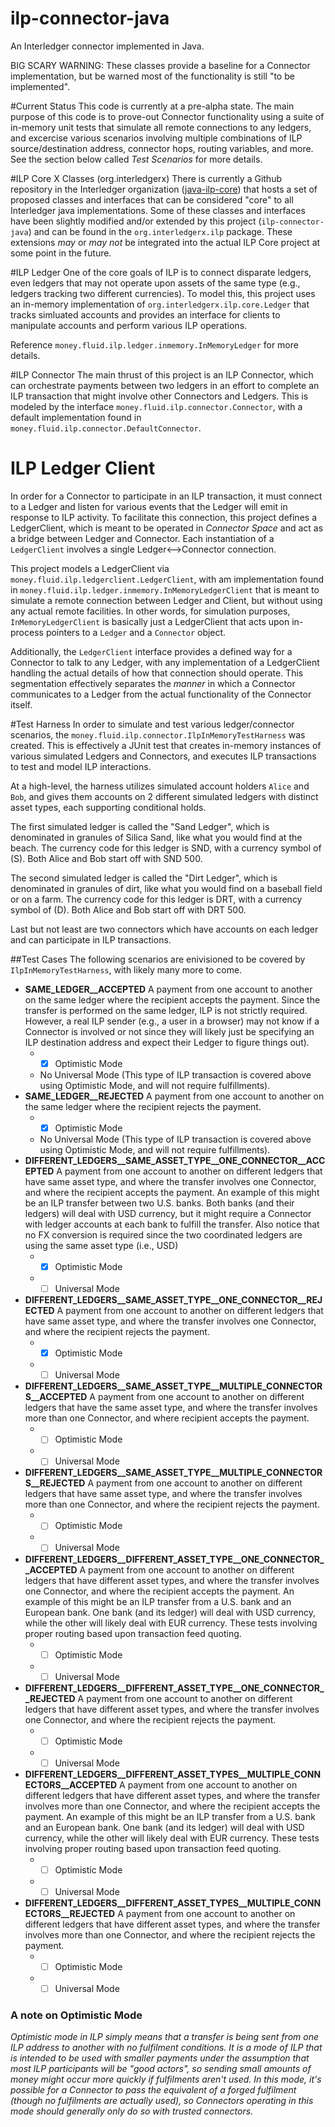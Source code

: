# ilp-connector-java
An Interledger connector implemented in Java.

BIG SCARY WARNING: These classes provide a baseline for a Connector implementation, but be warned most of the functionality is still "to be implemented".

#Current Status
This code is currently at a pre-alpha state.  The main purpose of this code is to prove-out Connector functionality using a suite of in-memory unit tests that simulate all remote connections to any ledgers, and excercise various scenarios involving multiple combinations of ILP source/destination address, connector hops, routing variables, and more.  See the section below called _Test Scenarios_ for more details.

#ILP Core X Classes (org.interledgerx)
There is currently a Github repository in the Interledger organization ([java-ilp-core](https://github.com/interledger/java-ilp-core)) 
that hosts a set of proposed classes and interfaces that can be considered "core" to all Interledger java implementations.  Some of these classes and interfaces have been slightly modified and/or extended by this project (`ilp-connector-java`) and can be found in the `org.interledgerx.ilp` package.  These extensions _may_ or _may not_ be integrated into the actual ILP Core project at some point in the future.

#ILP Ledger
One of the core goals of ILP is to connect disparate ledgers, even ledgers that may not operate upon assets of the same type (e.g., ledgers tracking two different currencies).  To model this, this project uses an in-memory implementation of `org.interledgerx.ilp.core.Ledger` that tracks simluated accounts and provides an interface for clients to manipulate accounts and perform various ILP operations.  
   
Reference `money.fluid.ilp.ledger.inmemory.InMemoryLedger` for more details.

#ILP Connector
The main thrust of this project is an ILP Connector, which can orchestrate payments between two ledgers in an effort to complete an ILP transaction that might involve other Connectors and Ledgers.  This is modeled by the interface `money.fluid.ilp.connector.Connector`, with a default implementation found in `money.fluid.ilp.connector.DefaultConnector`.  

# ILP Ledger Client
In order for a Connector to participate in an ILP transaction, it must connect to a Ledger and listen for various events that the Ledger will emit in response to ILP activity.  To facilitate this connection, this project defines a LedgerClient, which is meant to be operated in _Connector Space_ and act as a bridge between Ledger and Connector.  Each instantiation of a `LedgerClient` involves a single Ledger<-->Connector connection. 

This project models a LedgerClient via `money.fluid.ilp.ledgerclient.LedgerClient`, with am implementation found in `money.fluid.ilp.ledger.inmemory.InMemoryLedgerClient` that is meant to simulate a remote connection between Ledger and Client, but without using any actual remote facilities.  In other words, for simulation purposes, `InMemoryLedgerClient` is basically just a LedgerClient that acts upon in-process pointers to a `Ledger` and a `Connector` object.  

Additionally, the `LedgerClient` interface provides a defined way for a Connector to talk to any Ledger, with any implementation of a LedgerClient handling the actual details of how that connection should operate.  This segmentation effectively separates the _manner_ in which a Connector communicates to a Ledger from the actual functionality of the Connector itself.

#Test Harness
In order to simulate and test various ledger/connector scenarios, the `money.fluid.ilp.connector.IlpInMemoryTestHarness` was created.  This is effectively a JUnit test that creates in-memory instances of various simulated Ledgers and Connectors, and executes ILP transactions to test and model ILP interactions.

At a high-level, the harness utilizes simulated account holders `Alice` and `Bob`, and gives them accounts on 2 different simulated ledgers with distinct asset types, each supporting conditional holds.  

The first simulated ledger is called the "Sand Ledger", which is denominated in granules of Silica Sand, like what you would find at 
  the beach.  The currency code for this ledger is SND, with a currency symbol of (S).  Both Alice and Bob start off with SND 500.

The second simulated ledger is called the "Dirt Ledger", which is denominated in granules of dirt, like what you would find on a baseball field or on a farm.  The currency code for this ledger is DRT, with a currency symbol of (D).  Both Alice and Bob start off with DRT 500.

Last but not least are two connectors which have accounts on each ledger and can participate in ILP transactions.

##Test Cases
The following scenarios are enivisioned to be covered by `IlpInMemoryTestHarness`, with likely many more to come.

* **SAME_LEDGER__ACCEPTED**
A payment from one account to another on the same ledger where the recipient accepts the payment.  Since the transfer is performed on the same ledger, ILP is not strictly required.  However, a real ILP sender (e.g., a user in a browser) may not know if a Connector is involved or not since they will likely just be specifying an ILP destination address and expect their Ledger to figure things out).
  * -[x] Optimistic Mode
  * No Universal Mode (This type of ILP transaction is covered above using Optimistic Mode, and will not require fulfillments).
* **SAME_LEDGER__REJECTED**
A payment from one account to another on the same ledger where the recipient rejects the payment.
  * -[x] Optimistic Mode
  * No Universal Mode (This type of ILP transaction is covered above using Optimistic Mode, and will not require fulfillments).
* **DIFFERENT_LEDGERS__SAME_ASSET_TYPE__ONE_CONNECTOR__ACCEPTED**
A payment from one account to another on different ledgers that have same asset type, and where the transfer involves one Connector, and where the recipient accepts the payment.  An example of this might be an ILP transfer between two U.S. banks.  Both banks (and their ledgers) will deal with USD currency, but it might require a Connector with ledger accounts at each bank to fulfill the transfer.  Also notice that no FX conversion is required since the two coordinated ledgers are using the same asset type (i.e., USD)
  * -[x] Optimistic Mode
  * -[ ] Universal Mode
* **DIFFERENT_LEDGERS__SAME_ASSET_TYPE__ONE_CONNECTOR__REJECTED**
A payment from one account to another on different ledgers that have same asset type, and where the transfer involves one Connector, and where the recipient rejects the payment.
  * -[x] Optimistic Mode
  * -[ ] Universal Mode
* **DIFFERENT_LEDGERS__SAME_ASSET_TYPE__MULTIPLE_CONNECTORS__ACCEPTED**
A payment from one account to another on different ledgers that have the same asset type, and where the transfer involves more than one Connector, and where recipient accepts the payment.
  * -[ ] Optimistic Mode
  * -[ ] Universal Mode
* **DIFFERENT_LEDGERS__SAME_ASSET_TYPE__MULTIPLE_CONNECTORS__REJECTED**
A payment from one account to another on different ledgers that have same asset type, and where the transfer involves more than one Connector, and where the recipient rejects the payment.
  * -[ ] Optimistic Mode
  * -[ ] Universal Mode
* **DIFFERENT_LEDGERS__DIFFERENT_ASSET_TYPE__ONE_CONNECTOR__ACCEPTED**
A payment from one account to another on different ledgers that have different asset types, and where the transfer involves one Connector, and where the recipient accepts the payment.  An example of this might be an ILP transfer from a U.S. bank and an European bank.  One bank (and its ledger) will deal with USD currency, while the other will likely deal with EUR currency.  These tests involving proper routing based upon transaction feed quoting.
  * -[ ] Optimistic Mode
  * -[ ] Universal Mode
* **DIFFERENT_LEDGERS__DIFFERENT_ASSET_TYPE__ONE_CONNECTOR__REJECTED**
A payment from one account to another on different ledgers that have different asset types, and where the transfer involves one Connector, and where the recipient rejects the payment.
  * -[ ] Optimistic Mode
  * -[ ] Universal Mode
* **DIFFERENT_LEDGERS__DIFFERENT_ASSET_TYPES__MULTIPLE_CONNECTORS__ACCEPTED**
A payment from one account to another on different ledgers that have different asset types, and where the transfer involves more than one Connector, and where the recipient accepts the payment.  An example of this might be an ILP transfer from a U.S. bank and an European bank.  One bank (and its ledger) will deal with USD currency, while the other will likely deal with EUR currency.  These tests involving proper routing based upon transaction feed quoting.
  * -[ ] Optimistic Mode
  * -[ ] Universal Mode
* **DIFFERENT_LEDGERS__DIFFERENT_ASSET_TYPES__MULTIPLE_CONNECTORS__REJECTED**
A payment from one account to another on different ledgers that have different asset types, and where the transfer involves more than one Connector, and where the recipient rejects the payment.
  * -[ ] Optimistic Mode
  * -[ ] Universal Mode
  
### A note on Optimistic Mode
_Optimistic mode in ILP simply means that a transfer is being sent from one ILP address to another with no fulfilment conditions.  It is
a mode of ILP that is intended to be used with smaller payments under the assumption that most ILP participants will be "good actors",
so sending small amounts of money might occur more quickly if fulfilments aren't used.  In this mode, it's possible for a Connector
to pass the equivalent of a forged fulfilment (though no fulfilments are actually used), so Connectors operating in this mode should 
generally only do so with trusted connectors._